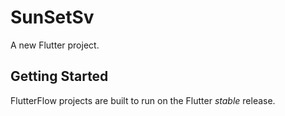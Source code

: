 # SunSetSv

A new Flutter project.

## Getting Started

FlutterFlow projects are built to run on the Flutter _stable_ release.
